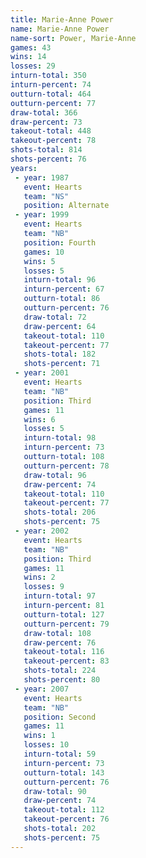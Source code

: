 ```yaml
---
title: Marie-Anne Power
name: Marie-Anne Power
name-sort: Power, Marie-Anne
games: 43
wins: 14
losses: 29
inturn-total: 350
inturn-percent: 74
outturn-total: 464
outturn-percent: 77
draw-total: 366
draw-percent: 73
takeout-total: 448
takeout-percent: 78
shots-total: 814
shots-percent: 76
years:
 - year: 1987
   event: Hearts
   team: "NS"
   position: Alternate
 - year: 1999
   event: Hearts
   team: "NB"
   position: Fourth
   games: 10
   wins: 5
   losses: 5
   inturn-total: 96
   inturn-percent: 67
   outturn-total: 86
   outturn-percent: 76
   draw-total: 72
   draw-percent: 64
   takeout-total: 110
   takeout-percent: 77
   shots-total: 182
   shots-percent: 71
 - year: 2001
   event: Hearts
   team: "NB"
   position: Third
   games: 11
   wins: 6
   losses: 5
   inturn-total: 98
   inturn-percent: 73
   outturn-total: 108
   outturn-percent: 78
   draw-total: 96
   draw-percent: 74
   takeout-total: 110
   takeout-percent: 77
   shots-total: 206
   shots-percent: 75
 - year: 2002
   event: Hearts
   team: "NB"
   position: Third
   games: 11
   wins: 2
   losses: 9
   inturn-total: 97
   inturn-percent: 81
   outturn-total: 127
   outturn-percent: 79
   draw-total: 108
   draw-percent: 76
   takeout-total: 116
   takeout-percent: 83
   shots-total: 224
   shots-percent: 80
 - year: 2007
   event: Hearts
   team: "NB"
   position: Second
   games: 11
   wins: 1
   losses: 10
   inturn-total: 59
   inturn-percent: 73
   outturn-total: 143
   outturn-percent: 76
   draw-total: 90
   draw-percent: 74
   takeout-total: 112
   takeout-percent: 76
   shots-total: 202
   shots-percent: 75
---
```

